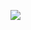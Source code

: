 <img
          class="image"
          src="https://user-images.githubusercontent.com/61355143/159647947-21acd74a-defa-42f4-bb54-5e9edf54b1d6.png"
        />
